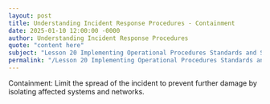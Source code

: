 ```yaml
---
layout: post
title: Understanding Incident Response Procedures - Containment
date: 2025-01-10 12:00:00 -0000
author: Understanding Incident Response Procedures
quote: "content here"
subject: "Lesson 20 Implementing Operational Procedures Standards and Specifications"
permalink: "/Lesson 20 Implementing Operational Procedures Standards and Specifications/Understanding Incident Response Procedures/Understanding Incident Response Procedures - Containment"
---
```


Containment: Limit the spread of the incident to prevent further damage by isolating affected systems and networks.
